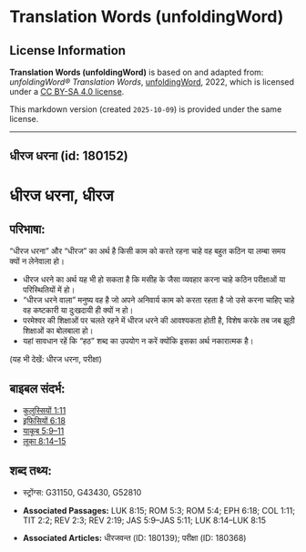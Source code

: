 # Translation Words (unfoldingWord)

## License Information

**Translation Words (unfoldingWord)** is based on and adapted from: _unfoldingWord® Translation Words_, [unfoldingWord](https://unfoldingword.org/utw), 2022, which is licensed under a [CC BY-SA 4.0 license](https://creativecommons.org/licenses/by-sa/4.0/legalcode.en).

This markdown version (created `2025-10-09`) is provided under the same license.



--------------------------------

## धीरज धरना (id: 180152)

धीरज धरना, धीरज
===============

परिभाषा:
--------

“धीरज धरना” और “धीरज” का अर्थ है किसी काम को करते रहना चाहे वह बहुत कठिन या लम्बा समय क्यों न लेनेवाला हो।

* धीरज धरने का अर्थ यह भी हो सकता है कि मसीह के जैसा व्यवहार करना चाहे कठिन परीक्षाओं या परिस्थितियों में हो।
* “धीरज धरने वाला” मनुष्य वह है जो अपने अनिवार्य काम को करता रहता है जो उसे करना चाहिए चाहे वह कष्टकारी या दुःखदायी ही क्यों न हो।
* परमेश्वर की शिक्षाओं पर चलते रहने में धीरज धरने की आवश्यकता होती है, विशेष करके तब जब झूठी शिक्षाओं का बोलबाला हो।
* यहां सावधान रहें कि “हठ” शब्द का उपयोग न करें क्योंकि इसका अर्थ नकारात्मक है।

(यह भी देखें: धीरज धरना, परीक्षा)

बाइबल संदर्भ:
-------------

* [कुलुस्सियों 1:11](https://ref.ly/Col1:11)
* [इफिसियों 6:18](https://ref.ly/Eph6:18)
* [याकूब 5:9–11](https://ref.ly/Jas5:9-Jas5:11)
* [लूका 8:14–15](https://ref.ly/Luke8:14-Luke8:15)

शब्द तथ्य:
----------

* स्ट्रोंग्स: G31150, G43430, G52810

* **Associated Passages:** LUK 8:15; ROM 5:3; ROM 5:4; EPH 6:18; COL 1:11; TIT 2:2; REV 2:3; REV 2:19; JAS 5:9–JAS 5:11; LUK 8:14–LUK 8:15
* **Associated Articles:** धीरजवन्त (ID: 180139); परीक्षा (ID: 180368)

